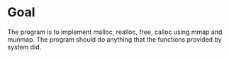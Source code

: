 # Goal
The program is to implement malloc, realloc, free, calloc using mmap and munmap. The program should do anything that the functions provided by system did.
